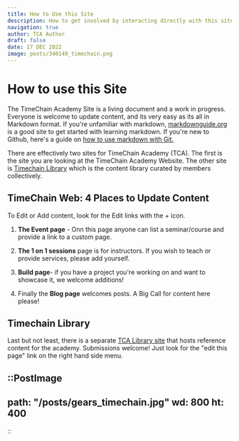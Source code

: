 ```yaml
---
title: How to Use this Site
description: How to get involved by interacting directly with this site. Anybody can edit!
navigation: true
author: TCA Author
draft: false
date: 17 DEC 2022
image: posts/340149_timechain.png
---
```


# How to use this Site

The TimeChain Academy Site is a living document and a work in progress. Everyone is welcome to update content, and its very easy as its all in Markdown format. If you're unfamiliar with markdown, [markdownguide.org](https://markdownguide.org) is a good site to get started with learning markdown. If you're new to Github, here's a guide on [how to use markdown with Git.](https://github.com/skills/communicate-using-markdown)

There are effectively two sites for TimeChain Academy (TCA). The first is the site you are looking at the TimeChain Academy Website. The other site is [Timechain Library](https://timechain-docs.vercel.app) which is the content library curated by members collectively. 

## TimeChain Web: 4 Places to Update Content

To Edit or Add content, look for the Edit links with the + icon. 

1. **The Event page** - Onn this page anyone can list a seminar/course and provide a link to a custom page. 

2. **The 1 on 1 sessions** page is for instructors. If you wish to teach or provide services, please add yourself.

3. **Build page**- if you have a project you're working on and want to showcase it, we welcome additions!

4. Finally the **Blog page** welcomes posts. A Big Call for content here please! 

## Timechain Library

Last but not least, there is a separate [TCA Library site](https://timechain-docs.vercel.app/) that hosts reference content for the academy. Submissions welcome! Just look for the "edit this page" link on the right hand side menu. 

::PostImage
---
path: "/posts/gears_timechain.jpg"
wd: 800
ht: 400
---
::